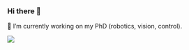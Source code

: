 ### Hi there 👋

<!--
**Remi-Tortue/Remi-Tortue** is a ✨ _special_ ✨ repository because its `README.md` (this file) appears on your GitHub profile.

Here are some ideas to get you started:

- 🔭 I’m currently working on ...
- 🌱 I’m currently learning ...
- 👯 I’m looking to collaborate on ...
- 🤔 I’m looking for help with ...
- 💬 Ask me about ...
- 📫 How to reach me: ...
- 😄 Pronouns: ...
- ⚡ Fun fact: ...
-->
🔭 I’m currently working on my PhD (robotics, vision, control).

![](http://github-profile-summary-cards.vercel.app/api/cards/stats?username=remi-tortue&theme=solarized_dark)
